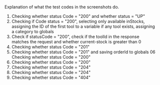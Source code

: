 Explanation of what the test codes in the screenshots do.

01.	Checking whether status Code = "200" and whether status = "UP"
02.	Checking if Code status = "200", selecting only available inStocks, assigning the ID of the first tool to a variable if any tool exists, assigning a category to globals
03.	Check if statusCode = "200", check if the toolId in the response matches the request and whether current-stock is greater than 0
04.	Checking whether status Code = "201"
05.	Checking whether status Code = "201" and saving orderId to globals
06	Checking whether status Code = "200"
07.	Checking whether status Code = "200"
08.	Checking whether status Code = "204"
09.	Checking whether status Code = "204"
10.	Checking whether status Code = "404"
